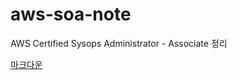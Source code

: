 # aws-soa-note
AWS Certified Sysops Administrator - Associate 정리

[마크다운](https://marketplace.visualstudio.com/items?itemName=yzhang.markdown-all-in-one)